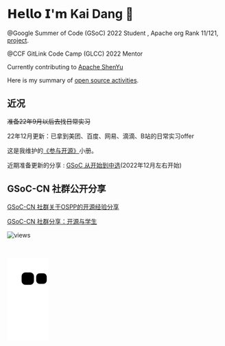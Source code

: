 # 𝗛𝗲𝗹𝗹𝗼 𝗜'𝗺 Kai Dang 👋

@Google Summer of Code (GSoC) 2022 Student , Apache org Rank 11/121, [project](https://summerofcode.withgoogle.com/programs/2022/projects/wWJCM4HI).

@CCF GitLink Code Camp (GLCC) 2022 Mentor


Currently contributing to [Apache ShenYu](https://github.com/apache/shenyu)
<!-- 
Welcome to this [community](https://bbs.gsoc.com.cn/) for beginners of open source. -->
<!-- 

Welcome to subscribe to my newsletter： [Fowever Free](https://erdengk.zhubai.love/). -->

Here is my summary of [open source activities](https://erdengk.github.io/gsoc-analyse/cn/activity/).


## 近况

~~准备22年9月以后去找日常实习~~

22年12月更新：已拿到美团、百度、网易、滴滴、B站的日常实习offer


这是我维护的[《参与开源》](https://erdengk.github.io/gsoc-analyse/)小册。

近期准备更新的分享 : [GSoC 从开始到中选](http://erdengk.top/archives/gsoc-cong-kai-shi-dao-zhong-xuan)(2022年12月左右开始)

## GSoC-CN 社群公开分享

<a href="https://www.bilibili.com/video/BV1E3411P7d2" target="_blank">GSoC-CN 社群关于OSPP的开源经验分享</a>

<a href="https://www.bilibili.com/video/BV19f4y1f71G" target="_blank">GSoC-CN 社群分享：开源与学生</a>
 
![views](https://komarev.com/ghpvc/?username=erdengk&color=blue)





<!-- ## Technology Stack

![Java](https://img.shields.io/badge/-Java-red?style=flat-square&logo=Java&logoColor=white)
![python](https://img.shields.io/badge/-Python-blue?style=flat-square&logo=python&logoColor=white)
![HTML5](https://img.shields.io/badge/-HTML5-%23E44D27?style=flat-square&logo=html5&logoColor=ffffff)
![CSS3](https://img.shields.io/badge/-CSS3-%231572B6?style=flat-square&logo=css3)

![Spring](https://img.shields.io/badge/-Spring-green?style=flat-square&logo=Spring&logoColor=white)
![Apache RocketMQ](https://img.shields.io/badge/-RocketMQ-important?style=flat-square&logo=Apache-RocketMQ&logoColor=white)


![MySQL](https://img.shields.io/badge/-MySQL-informational?style=flat-square&logo=mysql&logoColor=white)
![Redis](https://img.shields.io/badge/-Redis-%23F05032?style=flat-square&logo=redis&logoColor=white)

![Apache Maven](https://img.shields.io/badge/-Maven-orange?style=flat-square&logo=Apache-Maven)
![Gradle](https://img.shields.io/badge/-Gradle-green?style=flat-square&logo=Gradle)
![Docker](https://img.shields.io/badge/-Docker-black?style=flat-square&logo=docker)
![Kubernetes](https://img.shields.io/badge/-Kubernetes-%232088FF?style=flat-square&logo=Kubernetes&logoColor=ffffff)
![Helm](https://img.shields.io/badge/-Helm-%2338b2ac?style=flat-square&logo=Helm&logoColor=ffffff)


![Linux](https://img.shields.io/badge/-Linux-%23FCC624?style=flat-square&logo=linux&logoColor=%23ffffff)
![Git](https://img.shields.io/badge/-Git-%23F05032?style=flat-square&logo=git&logoColor=%23ffffff)
![GitLab](https://img.shields.io/badge/-GitLab-FCA121?style=flat-square&logo=gitlab)
![Nginx](https://img.shields.io/badge/-Nginx-%23269539?style=flat-square&logo=nginx&logoColor=ffffff)

 -->



<!-- ## 📫 Reach me
[![Github Badge](https://img.shields.io/badge/-Github-24292e?style=flat&logo=github&logoColor=white&link=)](https://github.com/erdengk) 
[![Gmail Badge](https://img.shields.io/badge/-Gmail-c14438?style=flat-square&logo=Gmail&logoColor=white&link=mailto:wanenngdek@gmail.com)](mailto:wanenngdek@gmail.com) -->


<!-- <a align="right">
<img src="https://github-readme-stats.vercel.app/api?username=erdengk&show_icons=true&theme=tokyonight" alt="my github stats" width="420"/>&nbsp;
</a> -->
<!-- 
<a align="center" href="">
<p align="center">
<img src="https://github-readme-stats.vercel.app/api?username=erdengk&show_icons=true&theme=tokyonight" alt="my github stats" width="420"/>&nbsp;
  <img src="https://github-readme-stats.vercel.app/api/top-langs/?username=erdengk&layout=compact&theme=tokyonight" alt="languages" height="165">
</p>
 -->

<br>

<!-- ![Metrics](https://metrics.lecoq.io/erdengk?template=classic&isocalendar=1&languages=1&introduction=1&stars=1&people=1&followup=1&lines=1&isocalendar.duration=half-year&languages.limit=8&languages.sections=most-used&languages.colors=github&languages.threshold=0%25&languages.indepth=false&languages.categories=markup%2C%20programming&languages.recent.categories=markup%2C%20programming&languages.recent.load=300&languages.recent.days=14&introduction.title=true&stars.limit=4&people.limit=24&people.size=28&people.types=followers%2C%20following&people.identicons=false&people.shuffle=false&followup.sections=repositories&config.timezone=Asia%2FShanghai) -->

<!-- 
![](./profile-3d-contrib/profile-gitblock.svg)


_contribution snake generated with [Platane/snk](https://github.com/Platane/snk)_


 -->

![github contribution grid snake animation](https://raw.githubusercontent.com/erdengk/erdengk/output/github-contribution-grid-snake.svg)



